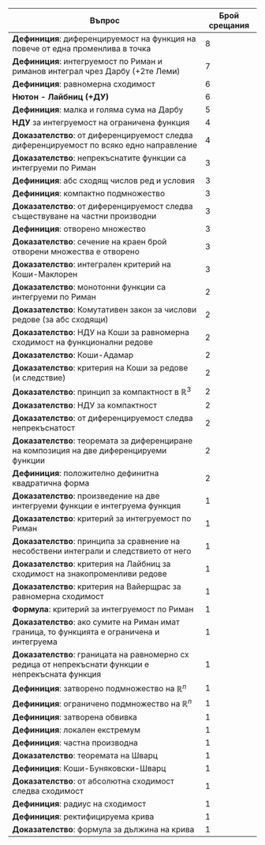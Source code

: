 | Въпрос                                                                                   | Брой срещания |
| ---------------------------------------------------------------------------------------- | ------------- |
| **Дефиниция**: диференцируемост на функция на повече от една променлива в точка          | 8             |
| **Дефиниция**: интегруемост по Риман и риманов интеграл чрез Дарбу (+2те Леми)           | 7             |
| **Дефиниция**: равномерна сходимост                                                      | 6             |
| **Нютон - Лайбниц (+ДУ)**                                                                | 6             |
| **Дефиниция**: малка и голяма сума на Дарбу                                              | 5             |
| **НДУ** за интегруемост на ограничена функция                                            | 4             |
| **Доказателство**: от диференцируемост следва диференцируемост по всяко едно направление | 4             |
| **Доказателство**: непрекъснатите функции са интегруеми по Риман                         | 3             |
| **Дефиниция**: абс сходящ числов ред и условия                                           | 3             |
| **Дефиниция**: компактно подмножество                                                    | 3             |
| **Доказателство**: от диференцируемост следва съществуване на частни производни          | 3             |
| **Дефиниция**: отворено множество                                                        | 3             |
| **Доказателство**: сечение на краен брой отворени множества е отворено                   | 3             |
| **Доказателство**: интегрален критерий на Коши-Маклорен                                  | 3             |
| **Доказателство**: монотонни функции са интегруеми по Риман                              | 2             |
| **Доказателство**: Комутативен закон за числови редове (за абс сходящи)                  | 2             |
| **Доказателство**: НДУ на Коши за равномерна сходимост на функционални редове            | 2             |
| **Доказателство**: Коши-Адамар                                                           | 2             |
| **Доказателство**: критерия на Коши за редове (и следствие)                              | 2             |
| **Доказателство**: принцип за компактност в $\mathbb{R}^3$                               | 2             |
| **Доказателство**: НДУ за компактност                                                    | 2             |
| **Доказателство**: от диференцируемост следва непрекъснатост                             | 2             |
| **Доказателство**: теоремата за диференциране на композиция на две диференцируеми функции | 2            |
| **Дефиниция**: положително дефинитна квадратична форма                                   | 2             |
| **Доказателство**: произведение на две интегруеми функции е интегруема функция           | 1             |
| **Доказателство**: критерий за интегруемост по Риман                                     | 1             |
| **Доказателство**: принципа за сравнение на несобствени интеграли и следствието от него  | 1             |
| **Доказателство**: критерия на Лайбниц за сходимост на знакопроменливи редове            | 1             |
| **Доказателство**: критерия на Вайерщрас за равномерна сходимост                         | 1             |
| **Формула**: критерий за интегруемост по Риман                                           | 1             |
| **Доказателство**: ако сумите на Риман имат граница, то функцията е ограничена и интегруема | 1           |
| **Доказателство**: границата на равномерно сх редица от непрекъснати функции е непрекъсната функция | 1   |
| **Дефиниция**: затворено подмножество на $\mathbb{R}^n$                                  | 1             |
| **Дефиниция**: ограничено подмножество на $\mathbb{R}^n$                                 | 1             |
| **Дефиниция**: затворена обвивка                                                         | 1             |
| **Дефиниция**: локален екстремум                                                         | 1             |
| **Дефиниция**: частна производна                                                         | 1             |
| **Доказателство**: теоремата на Шварц                                                    | 1             |
| **Дефиниция**: Коши-Буняковски-Шварц                                                     | 1             |
| **Доказателство**: от абсолютна сходимост следва сходимост                               | 1             |
| **Дефиниция**: радиус на сходимост                                                       | 1             |
| **Дефиниция**: ректифицируема крива                                                      | 1             |
| **Доказателство**: формула за дължина на крива                                           | 1             |
